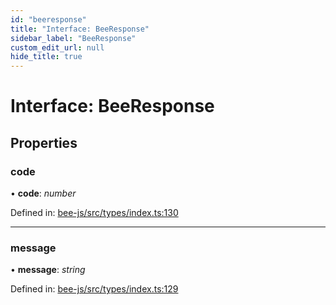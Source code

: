 ```yaml
---
id: "beeresponse"
title: "Interface: BeeResponse"
sidebar_label: "BeeResponse"
custom_edit_url: null
hide_title: true
---
```


# Interface: BeeResponse

## Properties

### code

• **code**: *number*

Defined in: [bee-js/src/types/index.ts:130](https://github.com/ethersphere/bee-js/blob/7260ee1/src/types/index.ts#L130)

___

### message

• **message**: *string*

Defined in: [bee-js/src/types/index.ts:129](https://github.com/ethersphere/bee-js/blob/7260ee1/src/types/index.ts#L129)
